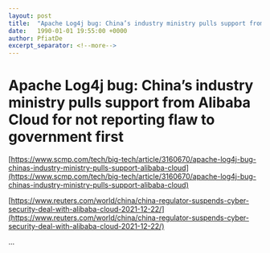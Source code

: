 ```yaml
---
layout: post
title:  "Apache Log4j bug: China’s industry ministry pulls support from Alibaba Cloud for not reporting flaw to government first"
date:   1990-01-01 19:55:00 +0000
author: PfiatDe
excerpt_separator: <!--more-->
---
```


# Apache Log4j bug: China’s industry ministry pulls support from Alibaba Cloud for not reporting flaw to government first

[https://www.scmp.com/tech/big-tech/article/3160670/apache-log4j-bug-chinas-industry-ministry-pulls-support-alibaba-cloud](https://www.scmp.com/tech/big-tech/article/3160670/apache-log4j-bug-chinas-industry-ministry-pulls-support-alibaba-cloud)

[https://www.reuters.com/world/china/china-regulator-suspends-cyber-security-deal-with-alibaba-cloud-2021-12-22/](https://www.reuters.com/world/china/china-regulator-suspends-cyber-security-deal-with-alibaba-cloud-2021-12-22/)

...
<!--more-->

